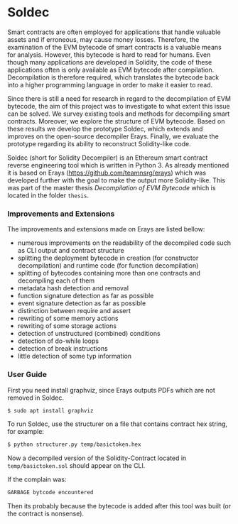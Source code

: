 # Soldec
Smart contracts are often employed for applications that handle valuable assets and if erroneous, may cause money losses. 
Therefore, the examination of the EVM bytecode of smart contracts is a valuable means for analysis. However, this bytecode 
is hard to read for humans. Even though many applications are developed in Solidity, the code of these applications often 
is only available as EVM bytecode after compilation. Decompilation is therefore required, which translates the bytecode 
back into a higher programming language in order to make it easier to read.

Since there is still a need for research in regard to the decompilation of EVM bytecode, the aim of this project was to 
investigate to what extent this issue can be solved. We survey existing tools and methods for decompiling smart contracts. 
Moreover, we explore the structure of EVM bytecode. Based on these results we develop the prototype Soldec, which extends 
and improves on the open-source decompiler Erays. Finally, we evaluate the prototype regarding its ability to reconstruct 
Solidity-like code.

Soldec (short for Solidity Decompiler) is an Ethereum smart contract reverse engineering tool which is written in 
Python 3. As already mentioned it is based on Erays (https://github.com/teamnsrg/erays) which was developed further 
with the goal to make the output more Solidity-like. This was part of the master thesis
_Decompilation of EVM Bytecode_ which is located in the folder ```thesis```.

### Improvements and Extensions
The improvements and extensions made on Erays are listed bellow:
- numerous improvements on the readability of the decompiled code such as CLI output and contract structure
- splitting the deployment bytecode in creation (for constructor decompilation) and runtime code (for function decompilation)
- splitting of bytecodes containing more than one contracts and decompiling each of them
- metadata hash detection and removal
- function signature detection as far as possible
- event signature detection as far as possible
- distinction between require and assert
- rewriting of some memory actions
- rewriting of some storage actions
- detection of unstructured (combined) conditions
- detection of do-while loops
- detection of break instructions
- little detection of some typ information

### User Guide
First you need install graphviz, since Erays outputs PDFs which are not removed in Soldec.
```sh
$ sudo apt install graphviz
```
To run Soldec, use the structurer on a file that contains contract hex string, for example:
```sh
$ python structurer.py temp/basictoken.hex
```
Now a decompiled version of the Solidity-Contract located in ```temp/basictoken.sol``` should appear on the CLI.

If the complain was:
```sh
GARBAGE bytcode encountered
```
Then its probably because the bytecode is added after this tool was built (or the contract is nonsense).
